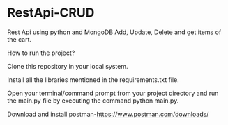 # RestApi-CRUD

Rest Api using python and MongoDB
Add, Update, Delete and get items of the cart.

How to run the project?

Clone this repository in your local system.

Install all the libraries mentioned in the requirements.txt file.

Open your terminal/command prompt from your project directory and run the main.py file by executing the command python main.py.

Download and install postman-https://www.postman.com/downloads/


